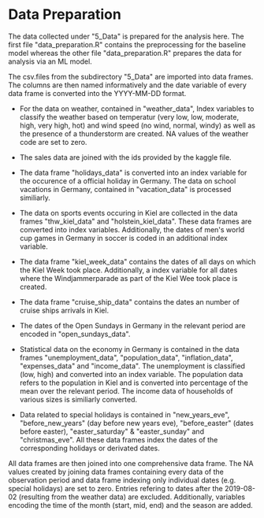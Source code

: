 # Data Preparation

The data collected under "5_Data" is prepared for the analysis here. The first file "data_preparation.R" contains the preprocessing for the baseline model whereas the other file "data_preparation.R" prepares the data for analysis via an ML model.

The csv.files from the subdirectory "5_Data" are imported into data frames. The columns are then named informatively and the date variable of every data frame is converted into the YYYY-MM-DD format.

* For the data on weather, contained in "weather_data",  Index variables to classify the weather based on temperatur (very low, low, moderate, high, very high, hot) and wind speed (no wind, normal, windy) as well as the presence of a thunderstorm are created. NA values of the weather code are set to zero.

* The sales data are joined with the ids provided by the kaggle file.

* The data frame "holidays_data" is converted into an index variable for the occurence of a official holiday in Germany. The data on school vacations in Germany, contained in "vacation_data" is processed similiarly.

* The data on sports events occuring in Kiel are collected in the data frames "thw_kiel_data" and "holstein_kiel_data". These data frames are converted into index variables. Additionally, the dates of men's world cup games in Germany in soccer is coded in an additional index variable.

* The data frame "kiel_week_data" contains the dates of all days on which the Kiel Week took place. Additionally, a index variable for all dates where the Windjammerparade as part of the Kiel Wee took place is created.

* The data frame "cruise_ship_data" contains the dates an number of cruise ships arrivals in Kiel.

* The dates of the Open Sundays in Germany in the relevant period are encoded in "open_sundays_data".

* Statistical data on the economy in Germany is contained in the data frames "unemployment_data", "population_data", "inflation_data", "expenses_data" and "income_data". The unemployment is classified (low, high) and converted into an index variable. The population data refers to the population in Kiel and is converted into percentage of the mean over the relevant period. The income data of households of various sizes is similiarly converted.

* Data related to special holidays is contained in "new_years_eve", "before_new_years" (day before new years eve), "before_easter" (dates before easter), "easter_saturday" & "easter_sunday" and "christmas_eve". All these data frames index the dates of the corresponding holidays or derivated dates.

All data frames are then joined into one comprehensive data frame. The NA values created by joining data frames containing every data of the observation period and data frame indexing only individual dates (e.g. special holidays) are set to zero. Entries refering to dates after the 2019-08-02 (resulting from the weather data) are excluded. Additionally, variables encoding the time of the month (start, mid, end) and the season are added.
